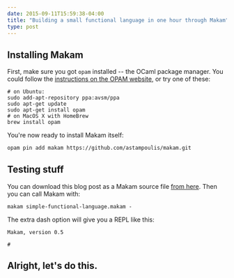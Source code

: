 ```yaml
---
date: 2015-09-11T15:59:38-04:00
title: "Building a small functional language in one hour through Makam"
type: post
---
```


## Installing Makam

First, make sure you got `opam` installed -- the OCaml package manager.
You could follow the [instructions on the OPAM website](http://opam.ocaml.org/doc/Quick_Install.html),
or try one of these:

    # on Ubuntu:
    sudo add-apt-repository ppa:avsm/ppa
    sudo apt-get update
    sudo apt-get install opam
    # on MacOS X with HomeBrew
    brew install opam 

You're now ready to install Makam itself:
```bash
opam pin add makam https://github.com/astampoulis/makam.git
```

## Testing stuff

You can download this blog post as a Makam source file [from here](simple-functional-language.makam).
Then you can call Makam with:

    makam simple-functional-language.makam -

The extra dash option will give you a REPL like this:

	Makam, version 0.5

    #

## Alright, let's do this.
